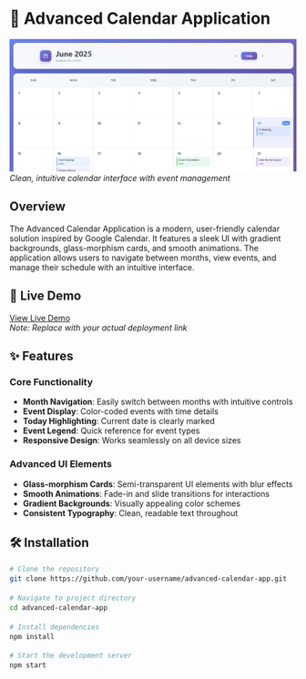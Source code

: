 # 📅 Advanced Calendar Application

![Calendar Screenshot](./image.png)  
*Clean, intuitive calendar interface with event management*

## Overview

The Advanced Calendar Application is a modern, user-friendly calendar solution inspired by Google Calendar. It features a sleek UI with gradient backgrounds, glass-morphism cards, and smooth animations. The application allows users to navigate between months, view events, and manage their schedule with an intuitive interface.

## 🚀 Live Demo

[View Live Demo](https://your-calendar-app-demo.com)  
*Note: Replace with your actual deployment link*

## ✨ Features

### Core Functionality
- **Month Navigation**: Easily switch between months with intuitive controls
- **Event Display**: Color-coded events with time details
- **Today Highlighting**: Current date is clearly marked
- **Event Legend**: Quick reference for event types
- **Responsive Design**: Works seamlessly on all device sizes

### Advanced UI Elements
- **Glass-morphism Cards**: Semi-transparent UI elements with blur effects
- **Smooth Animations**: Fade-in and slide transitions for interactions
- **Gradient Backgrounds**: Visually appealing color schemes
- **Consistent Typography**: Clean, readable text throughout

## 🛠️ Installation

```bash
# Clone the repository
git clone https://github.com/your-username/advanced-calendar-app.git

# Navigate to project directory
cd advanced-calendar-app

# Install dependencies
npm install

# Start the development server
npm start